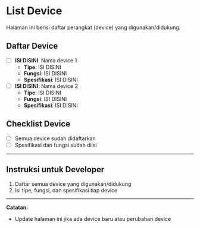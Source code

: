 # List Device

Halaman ini berisi daftar perangkat (device) yang digunakan/didukung.

## Daftar Device
- [ ] **ISI DISINI**: Nama device 1
  - **Tipe**: ISI DISINI
  - **Fungsi**: ISI DISINI
  - **Spesifikasi**: ISI DISINI
- [ ] **ISI DISINI**: Nama device 2
  - **Tipe**: ISI DISINI
  - **Fungsi**: ISI DISINI
  - **Spesifikasi**: ISI DISINI

## Checklist Device
- [ ] Semua device sudah didaftarkan
- [ ] Spesifikasi dan fungsi sudah diisi

---

## Instruksi untuk Developer
1. Daftar semua device yang digunakan/didukung
2. Isi tipe, fungsi, dan spesifikasi tiap device

---

**Catatan:**
- Update halaman ini jika ada device baru atau perubahan device 